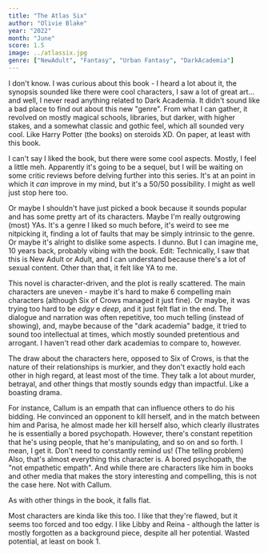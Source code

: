 ```yaml
---
title: "The Atlas Six"
author: "Olivie Blake"
year: "2022"
month: "June"
score: 1.5
image: ../atlassix.jpg
genre: ["NewAdult", "Fantasy", "Urban Fantasy", "DarkAcademia"]
---
```


I don't know. I was curious about this book - I heard a lot about it, the synopsis sounded like there were cool characters, I saw a lot of great art... and well, I never read anything related to Dark Academia. It didn't sound like a bad place to find out about this new "genre". From what I can gather, it revolved on mostly magical schools, libraries, but darker, with higher stakes, and a somewhat classic and gothic feel, which all sounded very cool. Like Harry Potter (the books) on steroids XD. On paper, at least with this book.

I can't say I liked the book, but there were some cool aspects. Mostly, I feel a little meh. Apparently it's going to be a sequel, but I will be waiting on some critic reviews before delving further into this series. It's at an point in which it _can_ improve in my mind, but it's a 50/50 possibility. I might as well just stop here too.

Or maybe I shouldn't have just picked a book because it sounds popular and has some pretty art of its characters. Maybe I'm really outgrowing (most) YAs. It's a genre I liked so much before, it's weird to see me nitpicking it, finding a lot of faults that may be simply intrinsic to the genre. Or maybe it's alright to dislike some aspects. I dunno. But I can imagine me, 10 years back, probably vibing with the book. Edit: Technically, I saw that this is New Adult or Adult, and I can understand because there's a lot of sexual content. Other than that, it felt like YA to me.

This novel is character-driven, and the plot is really scattered. The main characters are uneven - maybe it's hard to make 6 compelling main characters (although Six of Crows managed it just fine). Or maybe, it was trying too hard to be _edgy_ e _deep_, and it just felt flat in the end. The dialogue and narration was often repetitive, too much telling (instead of showing), and, maybe because of the "dark academia" badge, it tried to sound too intellectual at times, which mostly sounded pretentious and arrogant. I haven't read other dark academias to compare to, however.

The draw about the characters here, opposed to Six of Crows, is that the nature of their relationships is murkier, and they don't exactly hold each other in high regard, at least most of the time. They talk a lot about murder, betrayal, and other things that mostly sounds edgy than impactful. Like a boasting drama.

For instance, Callum is an empath that can influence others to do his bidding. He convinced an opponent to kill herself, and in the match between him and Parisa, he almost made her kill herself also, which clearly illustrates he is essentially a bored psychopath. However, there's constant repetition that he's using people, that he's manipulating, and so on and so forth. I mean, I get it. Don't need to constantly remind us! (The telling problem) Also, that's almost everything this character is. A bored psychopath, the "not empathetic empath". And while there are characters like him in books and other media that makes the story interesting and compelling, this is not the case here. Not with Callum.

As with other things in the book, it falls flat.

Most characters are kinda like this too. I like that they're flawed, but it seems too forced and too edgy. I like Libby and Reina - although the latter is mostly forgotten as a background piece, despite all her potential. Wasted potential, at least on book 1.
